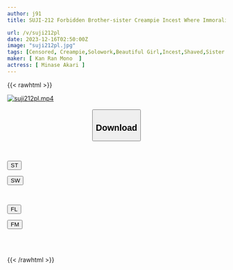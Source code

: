 ```yaml
---
author: j91
title: SUJI-212 Forbidden Brother-sister Creampie Incest Where Immorality Doubles The Excitement Akari Shaved Akari Minase

url: /v/suji212pl
date: 2023-12-16T02:50:00Z
image: "suji212pl.jpg"
tags: [Censored, Creampie,Solowork,Beautiful Girl,Incest,Shaved,Sister	]
maker: [ Kan Ran Mono  ]
actress: [ Minase Akari ]
---
```



{{< rawhtml >}}

<div class="video" data-videoid="RQllAmKwpOIdl3O">
    <a href="javascript:;">
        <img src="/v/suji212pl/suji212pl.jpg" width="WIDTH" height="HEIGHT" alt="suji212pl.mp4" loading="lazy">
    </a>
</div>

<script type="text/javascript" src="https://j91.asia/asset/on-demand-st.js"></script>

<br>
  <link rel="stylesheet" href="https://j91.asia/asset/bs5.css">
  
  <center>
  <button class="btn btn-primary" type="button" data-bs-toggle="collapse" data-bs-target=".multi-collapse" aria-expanded="false" aria-controls="multiCollapseExample1 multiCollapseExample2"><h2>Download</h2></button></center>
</p>
<div class="row">
  <div class="col">
    <div class="collapse multi-collapse" id="multiCollapseExample1">
      <div class="card card-body">
	      	      <br>
<div class="buttons">  
<p><a href="https://streamtape.to/v/RQllAmKwpOIdl3O" target="_blank"><button class="btn-hover color-3"><i class="fa fa-download"></i> ST</button></a></p>
<p><a href="https://flaswish.com/h2itlukjk2a8" target="_blank"><button class="btn-hover color-2"><i class="fa fa-download"></i> SW</button></a></p></div>
    </div>
  </div>
</div>
  <div class="col">
    <div class="collapse multi-collapse" id="multiCollapseExample2">
      <div class="card card-body">
	      <br>
<div class="buttons">
<p><a href="javascript:;" target="_blank"><button class="btn-hover color-9"><i class="fa fa-download"></i> FL</button></a></p>
<p><a href="javascript:;" target="_blank"><button class="btn-hover color-8"><i class="fa fa-download"></i> FM</button></a></p></div>
<br><br>
      </div>
    </div>
  </div>
</div>

{{< /rawhtml >}}